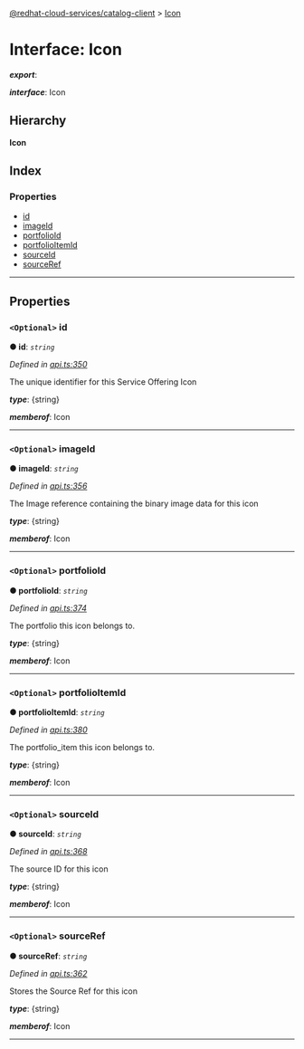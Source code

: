 [@redhat-cloud-services/catalog-client](../README.md) > [Icon](../interfaces/icon.md)

# Interface: Icon

*__export__*: 

*__interface__*: Icon

## Hierarchy

**Icon**

## Index

### Properties

* [id](icon.md#id)
* [imageId](icon.md#imageid)
* [portfolioId](icon.md#portfolioid)
* [portfolioItemId](icon.md#portfolioitemid)
* [sourceId](icon.md#sourceid)
* [sourceRef](icon.md#sourceref)

---

## Properties

<a id="id"></a>

### `<Optional>` id

**● id**: *`string`*

*Defined in [api.ts:350](https://github.com/karelhala/javascript-clients/blob/master/packages/catalog/api.ts#L350)*

The unique identifier for this Service Offering Icon

*__type__*: {string}

*__memberof__*: Icon

___
<a id="imageid"></a>

### `<Optional>` imageId

**● imageId**: *`string`*

*Defined in [api.ts:356](https://github.com/karelhala/javascript-clients/blob/master/packages/catalog/api.ts#L356)*

The Image reference containing the binary image data for this icon

*__type__*: {string}

*__memberof__*: Icon

___
<a id="portfolioid"></a>

### `<Optional>` portfolioId

**● portfolioId**: *`string`*

*Defined in [api.ts:374](https://github.com/karelhala/javascript-clients/blob/master/packages/catalog/api.ts#L374)*

The portfolio this icon belongs to.

*__type__*: {string}

*__memberof__*: Icon

___
<a id="portfolioitemid"></a>

### `<Optional>` portfolioItemId

**● portfolioItemId**: *`string`*

*Defined in [api.ts:380](https://github.com/karelhala/javascript-clients/blob/master/packages/catalog/api.ts#L380)*

The portfolio\_item this icon belongs to.

*__type__*: {string}

*__memberof__*: Icon

___
<a id="sourceid"></a>

### `<Optional>` sourceId

**● sourceId**: *`string`*

*Defined in [api.ts:368](https://github.com/karelhala/javascript-clients/blob/master/packages/catalog/api.ts#L368)*

The source ID for this icon

*__type__*: {string}

*__memberof__*: Icon

___
<a id="sourceref"></a>

### `<Optional>` sourceRef

**● sourceRef**: *`string`*

*Defined in [api.ts:362](https://github.com/karelhala/javascript-clients/blob/master/packages/catalog/api.ts#L362)*

Stores the Source Ref for this icon

*__type__*: {string}

*__memberof__*: Icon

___

